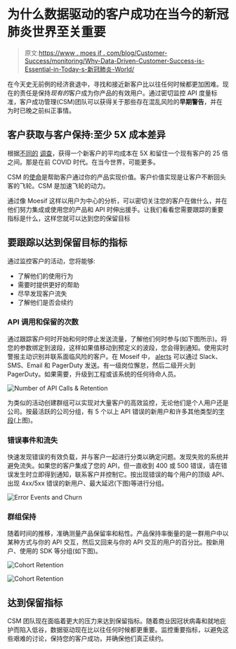 # 为什么数据驱动的客户成功在当今的新冠肺炎世界至关重要

> 原文:[https://www . moes if . com/blog/Customer-Success/monitoring/Why-Data-Driven-Customer-Success-is-Essential-in-Today-s-新冠肺炎-World/](https://www.moesif.com/blog/customer-success/monitoring/Why-Data-Driven-Customer-Success-is-Essential-in-Today-s-COVID-19-World/)

在今天史无前例的经济衰退中，寻找和接近新客户比以往任何时候都更加困难。现在的责任是保持*现有的*客户成为你产品的有效用户。通过密切监控 API 度量标准，客户成功管理(CSM)团队可以获得关于那些存在混乱风险的**早期警告**，并在为时已晚之前纠正事情。

## 客户获取与客户保持:至少 5X 成本差异

根据[不同的](https://hbr.org/2014/10/the-value-of-keeping-the-right-customers) [调查](https://www.invespcro.com/blog/customer-acquisition-retention/)，获得一个新客户的平均成本在 5X 和留住一个现有客户的 25 倍之间。那是在前 COVID 时代。在当今世界，可能更多。

CSM 的[使命](https://www.moesif.com/blog/customer-success/monitoring/Data-Driven-Customer-Success-and-How-API-Data-Provide-the-Leading-Indicator-of-Account-Health/)是帮助客户通过你的产品实现价值。客户价值实现是让客户不断回头客的飞轮。CSM 是加速飞轮的动力。

通过像 Moesif 这样以用户为中心的分析，可以密切关注您的客户在做什么，并在他们努力集成或使用您的产品和 API 时伸出援手。让我们看看您需要跟踪的重要指标是什么，这样您就可以达到您的保留目标

## 要跟踪以达到保留目标的指标

通过监控客户的活动，您将能够:

*   了解他们的使用行为
*   需要时提供更好的帮助
*   尽早发现客户流失
*   了解他们是否会续约

### API 调用和保留的次数

通过跟踪客户何时开始和何时停止发送流量，了解他们何时参与(如下图所示)。将您的参数绑定到波段，这样如果值移动到预定义的波段，您会得到通知。使用实时警报主动识别并联系面临风险的客户。在 Moseif 中， [alerts](https://www.moesif.com/features/api-monitoring) 可以通过 Slack、SMS、Email 和 PagerDuty 发送。有一级岗位懈怠，然后二级开火到 PagerDuty。如果需要，升级到工程或该系统的任何待命人员。

![Number of API Calls & Retention](../Images/2d145cbb45518dca650bbd970cd38644.png)

为类似的活动创建群组可以实现对大量客户的高效监控，无论他们是个人用户还是公司。按最活跃的公司分组，有 5 个以上 API 错误的新用户和许多其他类型的[字段](https://www.moesif.com/docs/api-analytics/)(上图)。

### 错误事件和流失

快速发现错误的有效负载，并与客户一起进行分类以确定问题。发现失败的系统并避免流失。如果您的客户集成了您的 API，但一直收到 400 或 500 错误，请在错误发生时立即得到通知，联系客户并控制它。按出现错误的每个用户的顶级 API、出现 4xx/5xx 错误的新用户、最大延迟(下图)等进行分组。

![Error Events and Churn](../Images/58fcf16a7227bc379ffaf186185fad8c.png)

### 群组保持

随着时间的推移，准确测量产品保留率和粘性。产品保持率衡量的是一群用户中以某种方式与你的 API 交互，然后又回来与你的 API 交互的用户的百分比。按新用户、使用的 SDK 等分组(如下图)。

<noscript><img src="../Images/8f6f5cc20a1c8967ad0762e4f3484669.png" width="" alt="Cohort Retention" title="" class="" data-original-src="https://blog.moesif.com/images/posts/customer-success/cohort-retention.png"/></noscript>

![Cohort Retention](../Images/8f6f5cc20a1c8967ad0762e4f3484669.png)

## 达到保留指标

CSM 团队现在面临着更大的压力来达到保留指标。随着商业因冠状病毒和就地庇护而陷入低谷，数据驱动现在比以往任何时候都更重要。监控重要指标，以避免这些艰难的讨论，保持您的客户成功，并确保他们真正续约。